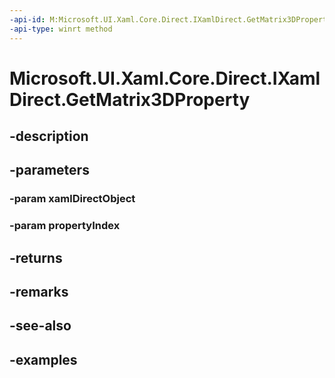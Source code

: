 ```yaml
---
-api-id: M:Microsoft.UI.Xaml.Core.Direct.IXamlDirect.GetMatrix3DProperty(Microsoft.UI.Xaml.Core.Direct.XamlDirectObject,Microsoft.UI.Xaml.Core.Direct.XamlPropertyIndex)
-api-type: winrt method
---
```


<!-- Method syntax.
public Matrix3D IXamlDirect.GetMatrix3DProperty(XamlDirectObject xamlDirectObject, XamlPropertyIndex propertyIndex)
-->

# Microsoft.UI.Xaml.Core.Direct.IXamlDirect.GetMatrix3DProperty

## -description

## -parameters
### -param xamlDirectObject

### -param propertyIndex

## -returns

## -remarks

## -see-also

## -examples

